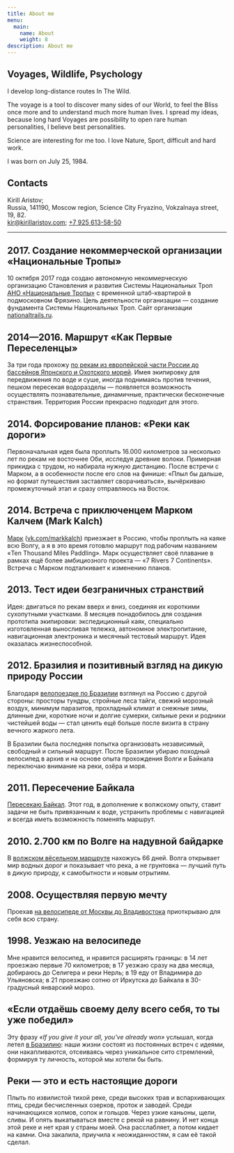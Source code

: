 ```yaml
---
title: About me
menu:
  main:
    name: About
    weight: 8
description: About me
---
```


## Voyages, Wildlife, Psychology
I develop long-distance routes In The Wild.

The voyage is a tool to discover many sides of our World, to feel the Bliss once more and to understand much more human lives. I spread my ideas, because long hard Voyages are possibility to open rare human personalities, I believe best personalities.

Science are interesting for me too. I love Nature, Sport, difficult and hard work.

I was born on July 25, 1984.



## Contacts
Kirill Aristov;<br>
Russia, 141190, Moscow region, Science City Fryazino, Vokzalnaya street, 19, 82.<br>
[kir@kirillaristov.com](mailto:kir@kirillaristov.com); [+7 925 613-58-50](tel:+79256135850)

---

## 2017. Создание некоммерческой организации «Национальные Тропы»
10 октября 2017 года создаю автономную некоммерческую организацию Становления и развития Системы Национальных Троп [АНО&nbsp;«Национальные Тропы»](https://nationaltrails.ru) с временной штаб-квартирой в подмосковном Фрязино. Цель деятельности организации — создание фундамента Системы Национальных Троп. Сайт организации [nationaltrails.ru](https://nationaltrails.ru).



## 2014—2016. Маршрут «Как Первые Переселенцы»
За три года прохожу [по рекам из европейской части России до бассейнов Японского и Охотского морей](/en/my-routes/as-the-first-settlers/). Имея экипировку для передвижения по воде и суше, иногда поднимаясь против течения, пешком пересекая водоразделы — появляется возможность осуществлять познавательные, динамичные, практически бесконечные странствия. Территория России прекрасно подходит для этого.



## 2014. Форсирование планов: «Реки как дороги»
Первоначальная идея была проплыть 16.000 километров за несколько лет по рекам не восточнее Оби, исследуя древние волоки. Примерная прикидка с трудом, но набирала нужную дистанцию. После встречи с Марком, а в особенности после его слов на финише: «Плыл бы дальше, но формат путешествия заставляет сворачиваться», вычёркиваю промежуточный этап и сразу отправляюсь на Восток.



## 2014. Встреча с приключенцем Марком Калчем (Mark Kalch)
[Марк](http://markkalch.com) ([vk.com/markkalch](https://vk.com/markkalch)) приезжает в Россию, чтобы проплыть на каяке всю Волгу, а я в это время готовлю маршрут под рабочим названием «Ten Thousand Miles Paddling». Марк осуществляет своё плавание в рамках ещё более амбициозного проекта — «7&nbsp;Rivers 7&nbsp;Continents». Встреча с Марком подталкивает к изменению планов.



## 2013. Тест идеи безграничных странствий
Идея: двигаться по рекам вверх и вниз, соединяя их короткими сухопутными участками. 8 месяцев понадобилось для создания прототипа экипировки: экспедиционный каяк, специально изготовленная выносливая тележка, автономное электропитание, навигационная электроника и месячный тестовый маршрут. Идея оказалась жизнеспособной.



## 2012. Бразилия и позитивный взгляд на дикую природу России
Благодаря [велопоездке по Бразилии](/en/my-routes/brazil-by-bicycle-2012/) взглянул на Россию с другой стороны: просторы тундры, стройные леса тайги, свежий морозный воздух, минимум паразитов, прохладный климат и снежные зимы, длинные дни, короткие ночи и долгие сумерки, сильные реки и родники чистейшей воды — стал ценить ещё больше после визита в страну вечного жаркого лета.

В Бразилии была последняя попытка организовать независимый, свободный и сильный маршрут. После Бразилии убираю походный велосипед в архив и на основе опыта прохождения Волги и Байкала переключаю внимание на реки, озёра и моря.



## 2011. Пересечение Байкала
[Пересекаю Байкал](/en/my-routes/across-baikal-2011/). Этот год, в дополнение к волжскому опыту, ставит задачи не быть привязанным к воде, устранить проблемы с навигацией и всегда иметь возможность поменять маршрут.



## 2010. 2.700 км по Волге на надувной байдарке
В [волжском вёсельном маршруте](/en/my-routes/paddling-2700km-along-the-volga-2010/) нахожусь 66 дней. Волга открывает мир водных дорог и показывает что река, а не грунтовка — лучший путь в дикую природу, к самобытности и новым отрытиям.



## 2008. Осуществляя первую мечту
Проехав [на велосипеде от Москвы до Владивостока](/en/my-routes/transrussia-10300km-by-bicycle-2008/) приоткрываю для себя всю страну.



## 1998. Уезжаю на велосипеде
Мне нравится велосипед, и нравится расширять границы: в 14 лет проезжаю первые 70 километров; в 17 уезжаю сразу на два месяца, добираюсь до Селигера и реки Нерль; в 19 еду от Владимира до Ульяновска; в 21 проезжаю сотню от Иркутска до Байкала в 30-градусный январский мороз.



## «Если отдаёшь своему делу всего себя, то ты уже победил»
Эту фразу *«If you give it your all, you've already won»* услышал, когда летел [в Бразилию](/en/my-routes/brazil-by-bicycle-2012/): наши жизни состоят из постоянных встреч с идеями, они накапливаются, отсеиваясь через уникальное сито стремлений, формируя ту личность, которой мы хотели бы быть.



## Реки — это и есть настоящие дороги
Плыть по извилистой тихой реке, среди высоких трав и вспархивающих птиц, среди бесчисленных озерков, проток и заводей. Среди начинающихся холмов, сопок и гольцов. Через узкие каньоны, щели, сливы. И опять выкатываться вместе с рекой на равнину. И нет конца этой реке и нет края у страны моей. Она расслабляет, а потом кидает на камни. Она закалила, приучила к неожиданностям, я сам её такой сделал.